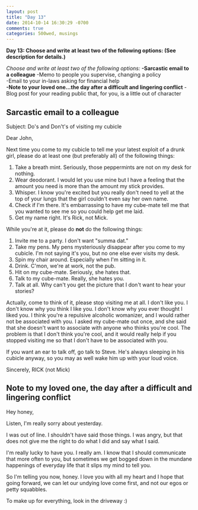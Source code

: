 ```yaml
---
layout: post
title: "Day 13"
date: 2014-10-14 16:30:29 -0700
comments: true
categories: 500wed, musings
---
```


__Day 13: Choose and write at least two of the following options: (See description for details.)__

_Choose and write at least two of the following options:_
__-Sarcastic email to a colleague__
-Memo to people you supervise, changing a policy  
-Email to your in-laws asking for financial help  
__-Note to your loved one...the day after a difficult and lingering conflict__
-Blog post for your reading public that, for you, is a little out of character

<!-- more -->

## Sarcastic email to a colleague ##

Subject: Do's and Don't's of visiting my cubicle

Dear John, 

Next time you come to my cubicle to tell me your latest exploit of a drunk girl, please do at least one (but preferably all) of the following things:

1. Take a breath mint. Seriously, those peppermints are not on my desk for nothing.
2. Wear deodorant. I would let you use mine but I have a feeling that the amount you need is more than the amount my stick provides. 
3. Whisper. I know you're excited but you really don't need to yell at the top of your lungs that the girl couldn't even say her own name.
4. Check if I'm there. It's embarrassing to have my cube-mate tell me that you wanted to see me so you could help get me laid. 
5. Get my name right. It's Rick, not Mick. 

While you're at it, please do __not__ do the following things:

1. Invite me to a party. I don't want "summa dat."
2. Take my pens. My pens mysteriously disappear after you come to my cubicle. I'm not saying it's you, but no one else ever visits my desk. 
3. Spin my chair around. Especially when I'm sitting in it. 
4. Drink. C'mon, we're at work, not the pub.
5. Hit on my cube-mate. Seriously, she hates that.
6. Talk to my cube-mate. Really, she hates you. 
7. Talk at all. Why can't you get the picture that I don't want to hear your stories? 

Actually, come to think of it, please stop visiting me at all. I don't like you. I don't know why you think I like you. I don't know why you ever thought I liked you. I think you're a repulsive alcoholic womanizer, and I would rather not be associated with you. I asked my cube-mate out once, and she said that she doesn't want to associate with anyone who thinks you're cool. The problem is that I don't think you're cool, and it would really help if you stopped visiting me so that I don't have to be associated with you. 

If you want an ear to talk off, go talk to Steve. He's always sleeping in his cubicle anyway, so you may as well wake him up with your loud voice. 

Sincerely, 
RICK (not Mick)

## Note to my loved one, the day after a difficult and lingering conflict ##

Hey honey,

Listen, I'm really sorry about yesterday.

I was out of line. I shouldn't have said those things. I was angry, but that does not give me the right to do what I did and say what I said.

I'm really lucky to have you. I really am. I know that I should communicate that more often to you, but sometimes we get bogged down in the mundane happenings of everyday life that it slips my mind to tell you. 

So I'm telling you now, honey. I love you with all my heart and I hope that going forward, we can let our undying love come first, and not our egos or petty squabbles.

To make up for everything, look in the driveway :)